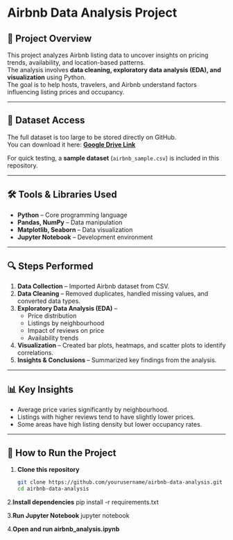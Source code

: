 # Airbnb Data Analysis Project

## 📌 Project Overview
This project analyzes Airbnb listing data to uncover insights on pricing trends, availability, and location-based patterns.  
The analysis involves **data cleaning, exploratory data analysis (EDA), and visualization** using Python.  
The goal is to help hosts, travelers, and Airbnb understand factors influencing listing prices and occupancy.

---

## 📂 Dataset Access
The full dataset is too large to be stored directly on GitHub.  
You can download it here: **[Google Drive Link](https://drive.google.com/file/d/1vd5p6mh8CQoct_HDHGjuQjAn67ivO_KN/view?usp=drive_link)** 

For quick testing, a **sample dataset** (`airbnb_sample.csv`) is included in this repository.

---

## 🛠 Tools & Libraries Used
- **Python** – Core programming language
- **Pandas, NumPy** – Data manipulation
- **Matplotlib, Seaborn** – Data visualization
- **Jupyter Notebook** – Development environment

---

## 🔍 Steps Performed
1. **Data Collection** – Imported Airbnb dataset from CSV.
2. **Data Cleaning** – Removed duplicates, handled missing values, and converted data types.
3. **Exploratory Data Analysis (EDA)** –  
   - Price distribution  
   - Listings by neighbourhood  
   - Impact of reviews on price  
   - Availability trends  
4. **Visualization** – Created bar plots, heatmaps, and scatter plots to identify correlations.
5. **Insights & Conclusions** – Summarized key findings from the analysis.

---

## 📊 Key Insights
- Average price varies significantly by neighbourhood.
- Listings with higher reviews tend to have slightly lower prices.
- Some areas have high listing density but lower occupancy rates.

---

## 🚀 How to Run the Project
1. **Clone this repository**  
   ```bash
   git clone https://github.com/yourusername/airbnb-data-analysis.git
   cd airbnb-data-analysis
   
2.**Install dependencies**
  pip install -r requirements.txt

3.**Run Jupyter Notebook**
  jupyter notebook

4.**Open and run airbnb_analysis.ipynb**

